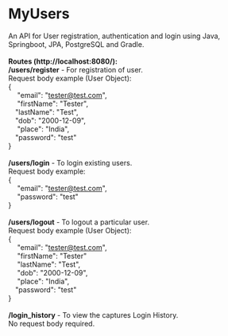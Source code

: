 # MyUsers
An API for User registration, authentication and login using Java, Springboot, JPA, PostgreSQL and Gradle.
<br><br>
<b>Routes (http://localhost:8080/):</b><br>
<b>/users/register</b> -  For registration of user. <br>
Request body example (User Object): <br>
{<br>
&emsp;    "email": "tester@test.com",<br>
&emsp;    "firstName": "Tester",<br>
    &emsp;"lastName": "Test",<br>
    &emsp;"dob": "2000-12-09",<br>
  &emsp;  "place": "India",<br>
    &emsp;"password": "test"<br>
}<br>
<br>
<b>/users/login</b> - To login existing users.<br>
Request body example:<br>
{<br>
  &emsp;  "email": "tester@test.com",<br>
&emsp;    "password": "test"<br>
}<br>
<br>
<b>/users/logout</b> - To logout a particular user.<br>
Request body example (User Object): <br>
{<br>
&emsp;    "email": "tester@test.com",<br>
&emsp;    "firstName": "Tester"<br>
&emsp;    "lastName": "Test",<br>
 &emsp;   "dob": "2000-12-09",<br>
   &emsp; "place": "India",<br>
    &emsp;"password": "test"<br>
}<br>
<br>
<b>/login_history</b> - To view the captures Login History.<br>
No request body required.
